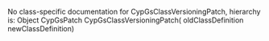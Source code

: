 No class-specific documentation for CypGsClassVersioningPatch, hierarchy is: 
Object
  CypGsPatch
    CypGsClassVersioningPatch( oldClassDefinition newClassDefinition)

